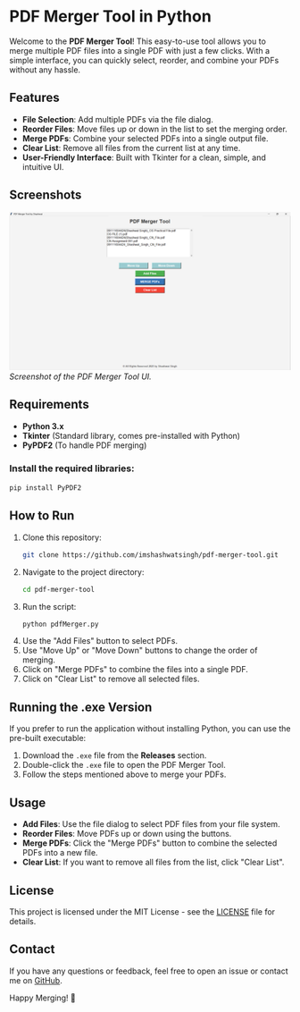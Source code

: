 # PDF Merger Tool in Python

Welcome to the **PDF Merger Tool**! This easy-to-use tool allows you to merge multiple PDF files into a single PDF with just a few clicks. With a simple interface, you can quickly select, reorder, and combine your PDFs without any hassle.

## Features

- **File Selection**: Add multiple PDFs via the file dialog.
- **Reorder Files**: Move files up or down in the list to set the merging order.
- **Merge PDFs**: Combine your selected PDFs into a single output file.
- **Clear List**: Remove all files from the current list at any time.
- **User-Friendly Interface**: Built with Tkinter for a clean, simple, and intuitive UI.

## Screenshots

![Screenshot](./screenshot.png)  
*Screenshot of the PDF Merger Tool UI.*

## Requirements

- **Python 3.x**
- **Tkinter** (Standard library, comes pre-installed with Python)
- **PyPDF2** (To handle PDF merging)

### Install the required libraries:
```bash
pip install PyPDF2
```

## How to Run

1. Clone this repository:
   ```bash
   git clone https://github.com/imshashwatsingh/pdf-merger-tool.git
   ```
2. Navigate to the project directory:
   ```bash
   cd pdf-merger-tool
   ```
3. Run the script:
   ```bash
   python pdfMerger.py
   ```
4. Use the "Add Files" button to select PDFs.
5. Use "Move Up" or "Move Down" buttons to change the order of merging.
6. Click on "Merge PDFs" to combine the files into a single PDF.
7. Click on "Clear List" to remove all selected files.

## Running the .exe Version

If you prefer to run the application without installing Python, you can use the pre-built executable:

1. Download the `.exe` file from the **Releases** section.
2. Double-click the `.exe` file to open the PDF Merger Tool.
3. Follow the steps mentioned above to merge your PDFs.

## Usage

- **Add Files**: Use the file dialog to select PDF files from your file system.
- **Reorder Files**: Move PDFs up or down using the buttons.
- **Merge PDFs**: Click the "Merge PDFs" button to combine the selected PDFs into a new file.
- **Clear List**: If you want to remove all files from the list, click "Clear List".

## License

This project is licensed under the MIT License - see the [LICENSE](LICENSE) file for details.

## Contact

If you have any questions or feedback, feel free to open an issue or contact me on [GitHub](https://github.com/imshashwatsingh).

Happy Merging! 🎉

